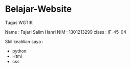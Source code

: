 # Belajar-Website
Tugas WGTIK

Name  : Fajari Salim Hanri
NIM   : 1301213299
class : IF-45-04

Skil keahlian saya :
- python
- Html
- css


